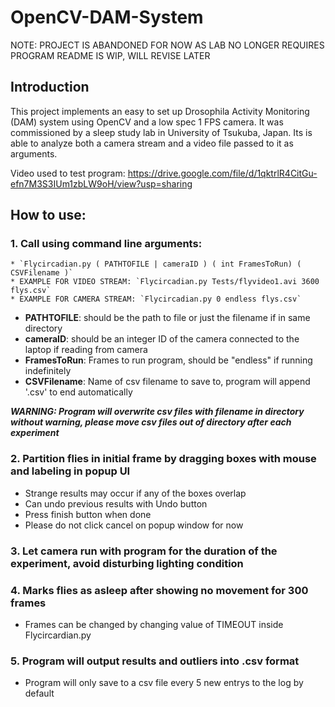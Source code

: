 # OpenCV-DAM-System
NOTE: PROJECT IS ABANDONED FOR NOW AS LAB NO LONGER REQUIRES PROGRAM
README IS WIP, WILL REVISE LATER

## Introduction

This project implements an easy to set up Drosophila Activity Monitoring (DAM) system using OpenCV and a low spec 1 FPS camera. It was commissioned by a sleep study lab in University of Tsukuba, Japan. Its is able to analyze both a camera stream and a video file passed to it as arguments.

Video used to test program: https://drive.google.com/file/d/1qktrlR4CitGu-efn7M3S3IUm1zbLW9oH/view?usp=sharing

## How to use:

### 1. Call using command line arguments:
	* `Flycircadian.py ( PATHTOFILE | cameraID ) ( int FramesToRun) ( CSVFilename )`
	* EXAMPLE FOR VIDEO STREAM: `Flycircadian.py Tests/flyvideo1.avi 3600 flys.csv`
	* EXAMPLE FOR CAMERA STREAM: `Flycircadian.py 0 endless flys.csv`
	 
* **PATHTOFILE**: should be the path to file or just the filename if in same directory
* **cameraID**: should be an integer ID of the camera connected to the laptop if reading from camera
* **FramesToRun**: Frames to run program, should be "endless" if running indefinitely
* **CSVFilename**: Name of csv filename to save to, program will append '.csv' to end automatically
	 
***WARNING: Program will overwrite csv files with filename in directory without warning, please move csv files
	        out of directory after each experiment***
	        
### 2. Partition flies in initial frame by dragging boxes with mouse and labeling in popup UI 
* Strange results may occur if any of the boxes overlap
* Can undo previous results with Undo button
* Press finish button when done
* Please do not click cancel on popup window for now
    
### 3. Let camera run with program for the duration of the experiment, avoid disturbing lighting condition

### 4. Marks flies as asleep after showing no movement for 300 frames
* Frames can be changed by changing value of TIMEOUT inside Flycircardian.py
    
### 5. Program will output results and outliers into .csv format
* Program will only save to a csv file every 5 new entrys to the log by default
